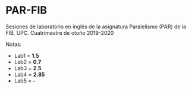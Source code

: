 # PAR-FIB
Sesiones de laboratorio en inglés de la asignatura Paralelismo (PAR) de la FIB, UPC. Cuatrimestre de otoño 2019-2020 

Notas:
* Lab1 = **1.5**
* Lab2 = **0.7**
* Lab3 = **2.5**
* Lab4 = **2.85**
* Lab5 = **-**
